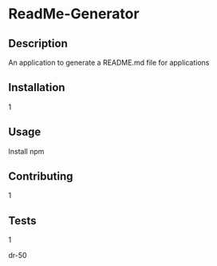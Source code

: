 # ReadMe-Generator
  ## Description
  An application to generate a README.md file for applications

  ## Installation
  1

  ## Usage
  Install npm

  ## Contributing
  1

  ## Tests
  1

  
  

  

  
  dr-50
